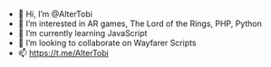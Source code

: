 - 👋 Hi, I’m @AlterTobi
- 👀 I’m interested in AR games, The Lord of the Rings, PHP, Python
- 🌱 I’m currently learning JavaScript
- 💞️ I’m looking to collaborate on Wayfarer Scripts
- 📫 https://t.me/AlterTobi

<!---
AlterTobi/AlterTobi is a ✨ special ✨ repository because its `README.md` (this file) appears on your GitHub profile.
You can click the Preview link to take a look at your changes.
--->
